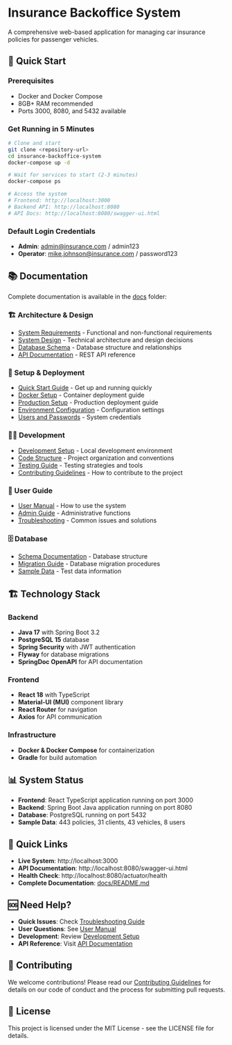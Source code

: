 # Insurance Backoffice System

A comprehensive web-based application for managing car insurance policies for passenger vehicles.

## 🚀 Quick Start

### Prerequisites
- Docker and Docker Compose
- 8GB+ RAM recommended
- Ports 3000, 8080, and 5432 available

### Get Running in 5 Minutes
```bash
# Clone and start
git clone <repository-url>
cd insurance-backoffice-system
docker-compose up -d

# Wait for services to start (2-3 minutes)
docker-compose ps

# Access the system
# Frontend: http://localhost:3000
# Backend API: http://localhost:8080
# API Docs: http://localhost:8080/swagger-ui.html
```

### Default Login Credentials
- **Admin**: admin@insurance.com / admin123
- **Operator**: mike.johnson@insurance.com / password123

## 📚 Documentation

Complete documentation is available in the [docs](docs/) folder:

### 🏗️ Architecture & Design
- [System Requirements](docs/architecture/requirements.md) - Functional and non-functional requirements
- [System Design](docs/architecture/system-design.md) - Technical architecture and design decisions
- [Database Schema](docs/database/schema.md) - Database structure and relationships
- [API Documentation](docs/api/endpoints.md) - REST API reference

### 🚀 Setup & Deployment
- [Quick Start Guide](docs/deployment/quick-start.md) - Get up and running quickly
- [Docker Setup](docs/deployment/docker-setup.md) - Container deployment guide
- [Production Setup](docs/deployment/production-setup.md) - Production deployment guide
- [Environment Configuration](docs/deployment/environment.md) - Configuration settings
- [Users and Passwords](docs/deployment/users-and-passwords.md) - System credentials

### 👨‍💻 Development
- [Development Setup](docs/development/setup.md) - Local development environment
- [Code Structure](docs/development/code-structure.md) - Project organization and conventions
- [Testing Guide](docs/development/testing.md) - Testing strategies and tools
- [Contributing Guidelines](docs/development/contributing.md) - How to contribute to the project

### 📖 User Guide
- [User Manual](docs/user-guide/user-manual.md) - How to use the system
- [Admin Guide](docs/user-guide/admin-guide.md) - Administrative functions
- [Troubleshooting](docs/user-guide/troubleshooting.md) - Common issues and solutions

### 🗄️ Database
- [Schema Documentation](docs/database/schema.md) - Database structure
- [Migration Guide](docs/database/migrations.md) - Database migration procedures
- [Sample Data](docs/database/sample-data.md) - Test data information

## 🏗️ Technology Stack

### Backend
- **Java 17** with Spring Boot 3.2
- **PostgreSQL 15** database
- **Spring Security** with JWT authentication
- **Flyway** for database migrations
- **SpringDoc OpenAPI** for API documentation

### Frontend
- **React 18** with TypeScript
- **Material-UI (MUI)** component library
- **React Router** for navigation
- **Axios** for API communication

### Infrastructure
- **Docker & Docker Compose** for containerization
- **Gradle** for build automation

## 📊 System Status

- **Frontend**: React TypeScript application running on port 3000
- **Backend**: Spring Boot Java application running on port 8080
- **Database**: PostgreSQL running on port 5432
- **Sample Data**: 443 policies, 31 clients, 43 vehicles, 8 users

## 🔗 Quick Links

- **Live System**: http://localhost:3000
- **API Documentation**: http://localhost:8080/swagger-ui.html
- **Health Check**: http://localhost:8080/actuator/health
- **Complete Documentation**: [docs/README.md](docs/README.md)

## 🆘 Need Help?

- **Quick Issues**: Check [Troubleshooting Guide](docs/user-guide/troubleshooting.md)
- **User Questions**: See [User Manual](docs/user-guide/user-manual.md)
- **Development**: Review [Development Setup](docs/development/setup.md)
- **API Reference**: Visit [API Documentation](docs/api/endpoints.md)

## 🤝 Contributing

We welcome contributions! Please read our [Contributing Guidelines](docs/development/contributing.md) for details on our code of conduct and the process for submitting pull requests.

## 📄 License

This project is licensed under the MIT License - see the LICENSE file for details.